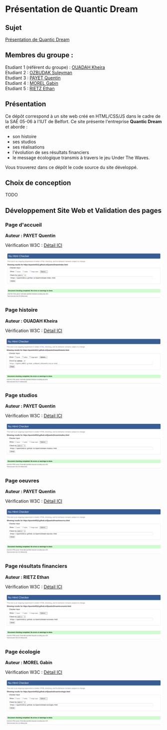 # Présentation de Quantic Dream

## Sujet

[Présentation de Quantic Dream](https://quentin0312.github.io/QuanticDream/)

## Membres du groupe :

Etudiant 1 (référent du groupe) : [OUADAH Kheira](mailto:kheira.ouadah@edu.univ-fcomte.fr?subject=SAE_1_05_06)  
Etudiant 2 : [OZBUDAK Suleyman](mailto:suleyman.ozbudak@edu.univ-fcomte.fr?subject=SAE_1_05_06)  
Etudiant 3 : [PAYET Quentin](mailto:quentin.payet02@edu.univ-fcomte.fr?subject=SAE_1_05_06)  
Etudiant 4 : [MOREL Gabin](mailto:gabien.morel@edu.univ-fcomte.fr?subject=SAE_1_05_06)  
Etudiant 5 : [RIETZ Ethan](mailto:ethan.rietz@edu.univ-fcomte.fr?subject=SAE_1_05_06)

## Présentation

Ce dépôt correspond à un site web créé en HTML/CSS/JS dans le cadre de la SAÉ 05-06 à l'IUT de Belfort. Ce site présente l'entreprise **Quantic Dream** et aborde :

- son histoire
- ses studios
- ses réalisations
- l'évolution de ses résultats financiers
- le message écologique transmis à travers le jeu Under The Waves.

Vous trouverez dans ce dépôt le code source du site développé.

## Choix de conception

TODO

## Développement Site Web et Validation des pages

### Page d'accueil

**Auteur : PAYET Quentin**

Vérification W3C : [Détail ICI](https://validator.w3.org/nu/?doc=https%3A%2F%2Fquentin0312.github.io%2FQuanticDream%2Findex.html)

![capture d'écran de la conformité de la page accueil](doc/w3c_accueil.png)

### Page histoire

**Auteur : OUADAH Kheira**

Vérification W3C : [Détail ICI](https://validator.w3.org/nu/?doc=https%3A%2F%2Fquentin0312.github.io%2FQuanticDream%2Fhistoire.html)

![capture d'écran de la conformité de la page histoire](doc/w3c_histoire.png)

### Page studios

**Auteur : PAYET Quentin**

Vérification W3C : [Détail ICI](https://validator.w3.org/nu/?doc=https%3A%2F%2Fquentin0312.github.io%2FQuanticDream%2Fstudios.html)

![capture d'écran de la conformité de la page studios](doc/w3c_studios.png)

### Page oeuvres

**Auteur : PAYET Quentin**

Vérification W3C : [Détail ICI](https://validator.w3.org/nu/?doc=https%3A%2F%2Fquentin0312.github.io%2FQuanticDream%2Foeuvres.html)

![capture d'écran de la conformité de la page oeuvres](doc/w3c_oeuvres.png)

### Page résultats financiers

**Auteur : RIETZ Ethan**

Vérification W3C : [Détail ICI](https://validator.w3.org/nu/?doc=https%3A%2F%2Fquentin0312.github.io%2FQuanticDream%2Feconomie.html)

![capture d'écran de la conformité de la page oeuvres](doc/w3c_resultats_financiers.png)

### Page écologie

**Auteur : MOREL Gabin**

Vérification W3C : [Détail ICI](https://validator.w3.org/nu/?doc=https%3A%2F%2Fquentin0312.github.io%2FQuanticDream%2Fecologie.html)

![capture d'écran de la conformité de la page oeuvres](doc/w3c_ecologie.png)
